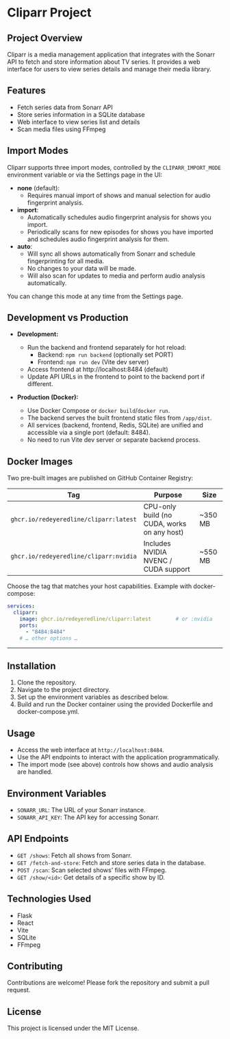 # Cliparr Project

## Project Overview
Cliparr is a media management application that integrates with the Sonarr API to fetch and store information about TV series. It provides a web interface for users to view series details and manage their media library.

## Features
- Fetch series data from Sonarr API
- Store series information in a SQLite database
- Web interface to view series list and details
- Scan media files using FFmpeg

## Import Modes

Cliparr supports three import modes, controlled by the `CLIPARR_IMPORT_MODE` environment variable or via the Settings page in the UI:

- **none** (default):
  - Requires manual import of shows and manual selection for audio fingerprint analysis.
- **import**:
  - Automatically schedules audio fingerprint analysis for shows you import.
  - Periodically scans for new episodes for shows you have imported and schedules audio fingerprint analysis for them.
- **auto**:
  - Will sync all shows automatically from Sonarr and schedule fingerprinting for all media.
  - No changes to your data will be made.
  - Will also scan for updates to media and perform audio analysis automatically.

You can change this mode at any time from the Settings page.

## Development vs Production

- **Development:**
  - Run the backend and frontend separately for hot reload:
    - Backend: `npm run backend` (optionally set PORT)
    - Frontend: `npm run dev` (Vite dev server)
  - Access frontend at http://localhost:8484 (default)
  - Update API URLs in the frontend to point to the backend port if different.

- **Production (Docker):**
  - Use Docker Compose or `docker build`/`docker run`.
  - The backend serves the built frontend static files from `/app/dist`.
  - All services (backend, frontend, Redis, SQLite) are unified and accessible via a single port (default: 8484).
  - No need to run Vite dev server or separate backend process.

## Docker Images

Two pre-built images are published on GitHub Container Registry:

| Tag | Purpose | Size |
|-----|---------|------|
| `ghcr.io/redeyeredline/cliparr:latest` | CPU-only build (no CUDA, works on any host) | ~350 MB |
| `ghcr.io/redeyeredline/cliparr:nvidia` | Includes NVIDIA NVENC / CUDA support | ~550 MB |

Choose the tag that matches your host capabilities. Example with docker-compose:
```yaml
services:
  cliparr:
    image: ghcr.io/redeyeredline/cliparr:latest        # or :nvidia
    ports:
      - "8484:8484"
    # … other options …
```

---

## Installation
1. Clone the repository.
2. Navigate to the project directory.
3. Set up the environment variables as described below.
4. Build and run the Docker container using the provided Dockerfile and docker-compose.yml.

## Usage
- Access the web interface at `http://localhost:8484`.
- Use the API endpoints to interact with the application programmatically.
- The import mode (see above) controls how shows and audio analysis are handled.

## Environment Variables
- `SONARR_URL`: The URL of your Sonarr instance.
- `SONARR_API_KEY`: The API key for accessing Sonarr.

## API Endpoints
- `GET /shows`: Fetch all shows from Sonarr.
- `GET /fetch-and-store`: Fetch and store series data in the database.
- `POST /scan`: Scan selected shows' files with FFmpeg.
- `GET /show/<id>`: Get details of a specific show by ID.

## Technologies Used
- Flask
- React
- Vite
- SQLite
- FFmpeg

## Contributing
Contributions are welcome! Please fork the repository and submit a pull request.

## License
This project is licensed under the MIT License. 
